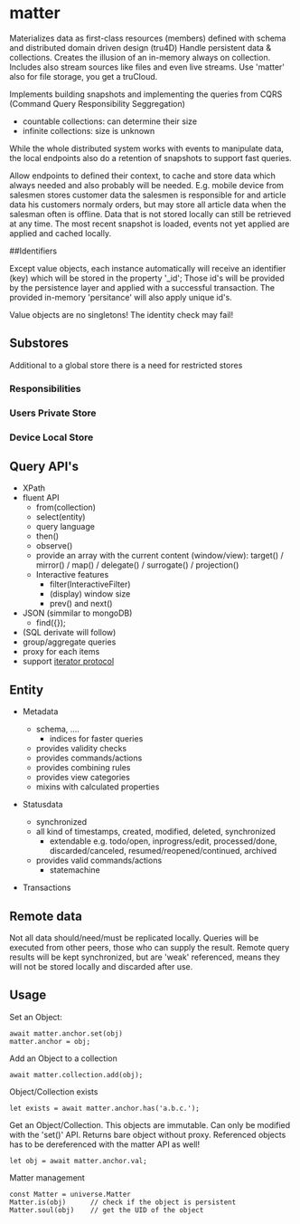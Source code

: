 matter
======

Materializes data as first-class resources (members) defined with schema and distributed domain driven design (tru4D)
Handle persistent data & collections. Creates the illusion of an in-memory always on collection.
Includes also stream sources like files and even live streams. 
Use 'matter' also for file storage, you get a truCloud. 

Implements building snapshots and implementing the queries from CQRS (Command Query Responsibility Seggregation)

* countable collections: can determine their size
* infinite collections: size is unknown

While the whole distributed system works with events to manipulate data, the local endpoints also do a retention 
of snapshots to support fast queries.

Allow endpoints to defined their context, to cache and store data which always needed and also probably will be needed.
E.g. mobile device from salesmen stores customer data the salesmen is responsible for and article data his customers
normaly orders, but may store all article data when the salesman often is offline. 
Data that is not stored locally can still be retrieved at any time. The most recent snapshot is loaded, events not yet 
applied are applied and cached locally.

##Identifiers

Except value objects, each instance automatically will receive an identifier (key) which will be stored in the property '_id';
Those id's will be provided by the persistence layer and applied with a successful transaction. The provided in-memory 
'persitance' will also apply unique id's.   

Value objects are no singletons! The identity check may fail!  

## Substores
Additional to a global store there is a need for restricted stores

### Responsibilities

### Users Private Store

### Device Local Store


## Query API's
- XPath
- fluent API
    - from(collection)
    - select(entity)
    - query language
    - then() 
    - observe()
    - provide an array with the current content (window/view): target() / mirror() / map() / delegate() / surrogate() / projection()
    - Interactive features
        - filter(InteractiveFilter)
        - (display) window size
        - prev() and next()
- JSON (simmilar to mongoDB)
    - find({});
- (SQL derivate will follow)
- group/aggregate queries
- proxy for each items
- support [iterator protocol](https://developer.mozilla.org/en-US/docs/Web/JavaScript/Reference/Iteration_protocols#The_iterable_protocol)

## Entity

- Metadata
    - schema, ....
        - indices for faster queries
    - provides validity checks
    - provides commands/actions
    - provides combining rules
    - provides view categories
    - mixins with calculated properties
   
    
- Statusdata
    - synchronized
    - all kind of timestamps, created, modified, deleted, synchronized
        - extendable e.g. todo/open, inprogress/edit, processed/done, discarded/canceled, resumed/reopened/continued, archived 
    - provides valid commands/actions
        - statemachine

- Transactions
    
## Remote data
Not all data should/need/must be replicated locally. Queries will be executed from other peers, those who can supply the 
result. Remote query results will be kept synchronized, but are 'weak' referenced, means they will not be stored locally
and discarded after use.

## Usage

Set an Object:

    await matter.anchor.set(obj)
    matter.anchor = obj;
    
Add an Object to a collection

    await matter.collection.add(obj);

Object/Collection exists

    let exists = await matter.anchor.has('a.b.c.');
    
Get an Object/Collection. This objects are immutable. Can only be modified with the 'set()' API.
Returns bare object without proxy. Referenced objects has to be dereferenced with the matter API as well!

    let obj = await matter.anchor.val;
    

Matter management 

    const Matter = universe.Matter
    Matter.is(obj)      // check if the object is persistent
    Matter.soul(obj)    // get the UID of the object
    

